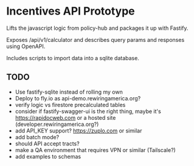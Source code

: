 # Incentives API Prototype

Lifts the javascript logic from policy-hub and packages it up with Fastify.

Exposes /api/v1/calculator and describes query params and responses using OpenAPI.

Includes scripts to import data into a sqlite database.

## TODO
 
 * Use fastify-sqlite instead of rolling my own
 * Deploy to fly.io as api-demo.rewiringamerica.org?
 * verify logic vs firestore precalculated tables
 * consider if fastify-swagger-ui is the right thing, maybe it's https://rapidocweb.com or a hosted site (developer.rewiringamerica.org?)
 * add API_KEY support? https://zuplo.com or similar
 * add batch mode?
 * should API accept tracts?
 * make a QA environment that requires VPN or similar (Tailscale?)
 * add examples to schemas